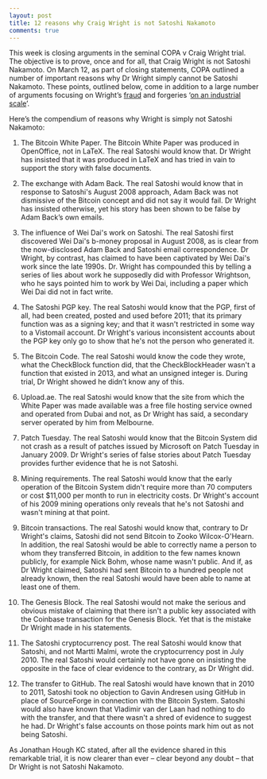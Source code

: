 ```yaml
---
layout: post
title: 12 reasons why Craig Wright is not Satoshi Nakamoto
comments: true
---
```



 
This week is closing arguments in the seminal COPA v Craig Wright trial. The objective is to prove, once and for all, that Craig Wright is not Satoshi Nakamoto. On March 12, as part of closing statements, COPA outlined a number of important reasons why Dr Wright simply cannot be Satoshi Nakamoto. These points, outlined below, come in addition to a large number of arguments focusing on Wright’s <a href="https://www.opencrypto.org/2024-01-24-COPAvCraigWright/">fraud</a> and forgeries ‘<a href="https://www.opencrypto.org/2024-02-07-Trial-Recap-1/">on an industrial scale</a>’.

Here’s the compendium of reasons why Wright is simply not Satoshi Nakamoto: 

1. The Bitcoin White Paper. The Bitcoin White Paper was produced in OpenOffice, not in LaTeX.  The real Satoshi would know that. Dr Wright has insisted that it was produced in LaTeX and has tried in vain to support the story with false documents.

2. The exchange with Adam Back. The real Satoshi would know that in response to Satoshi's August 2008 approach, Adam Back was not dismissive of the Bitcoin concept and did not say it would fail. Dr Wright has insisted otherwise, yet his story has been shown to be false by Adam Back’s own emails.

3. The influence of Wei Dai's work on Satoshi. The real Satoshi first discovered Wei Dai's b-money proposal in August 2008, as is clear from the now-disclosed Adam Back and Satoshi email correspondence. Dr Wright, by contrast, has claimed to have been captivated by Wei Dai's work since the late 1990s. Dr. Wright has compounded this by telling a series of lies about work he supposedly did with Professor Wrightson, who he says pointed him to work by Wei Dai, including a paper which Wei Dai did not in fact write.

4. The Satoshi PGP key. The real Satoshi would know that the PGP, first of all, had been created, posted and used before 2011; that its primary function was as a signing key; and that it wasn't restricted in some way to a Vistomail account. Dr Wright's various inconsistent accounts about the PGP key only go to show that he's not the person who generated it.

5. The Bitcoin Code. The real Satoshi would know the code they wrote, what the CheckBlock function did, that the CheckBlockHeader wasn't a function that existed in 2013, and what an unsigned integer is. During trial, Dr Wright showed he didn’t know any of this.

6. Upload.ae. The real Satoshi would know that the site from which the White Paper was made available was a free file hosting service owned and operated from Dubai and not, as Dr Wright has said, a secondary server operated by him from Melbourne.

7. Patch Tuesday. The real Satoshi would know that the Bitcoin System did not crash as a result of patches issued by Microsoft on Patch Tuesday in January 2009. Dr Wright's series of false stories about Patch Tuesday provides further evidence that he is not Satoshi.

8. Mining requirements. The real Satoshi would know that the early operation of the Bitcoin System didn't require more than 70 computers or cost $11,000 per month to run in electricity costs. Dr Wright's account of his 2009 mining operations only reveals that he's not Satoshi and wasn't mining at that point.

9. Bitcoin transactions. The real Satoshi would know that, contrary to Dr Wright's claims, Satoshi did not send Bitcoin to Zooko Wilcox-O'Hearn. In addition, the real Satoshi would be able to correctly name a person to whom they transferred Bitcoin, in addition to the few names known publicly, for example Nick Bohm, whose name wasn't public.  And if, as Dr Wright claimed, Satoshi had sent Bitcoin to a hundred people not already known, then the real Satoshi would have been able to name at least one of them.

10. The Genesis Block. The real Satoshi would not make the serious and obvious mistake of claiming that there isn't a public key associated with the Coinbase transaction for the Genesis Block. Yet that is the mistake Dr Wright made in his statements. 

11. The Satoshi cryptocurrency post. The real Satoshi would know that Satoshi, and not Martti Malmi, wrote the cryptocurrency post in July 2010. The real Satoshi would certainly not have gone on insisting the opposite in the face of clear evidence to the contrary, as Dr Wright did.

12. The transfer to GitHub. The real Satoshi would have known that in 2010 to 2011, Satoshi took no objection to Gavin Andresen using GitHub in place of SourceForge in connection with the Bitcoin System. Satoshi would also have known that Vladimir van der Laan had nothing to do with the transfer, and that there wasn't a shred of evidence to suggest he had. Dr Wright's false accounts on those points mark him out as not being Satoshi.

As Jonathan Hough KC stated, after all the evidence shared in this remarkable trial, it is now clearer than ever – clear beyond any doubt – that Dr Wright is not Satoshi Nakamoto.

